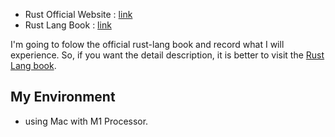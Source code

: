 - Rust Official Website : [link](https://www.rust-lang.org/)
- Rust Lang Book : [link](https://doc.rust-lang.org/book/)

I'm going to folow the official rust-lang book and record what I will experience.
So, if you want the detail description, it is better to visit the [Rust Lang book](https://doc.rust-lang.org/book/).

## My Environment
- using Mac with M1 Processor.